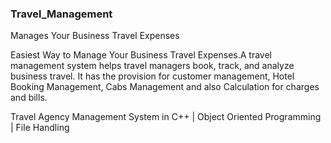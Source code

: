 ### Travel_Management
Manages Your Business Travel Expenses



Easiest Way to Manage Your Business Travel Expenses.A travel
management system helps travel managers book, track, and analyze business travel. It has the provision for customer management, Hotel Booking Management, Cabs Management and also
Calculation for charges and bills.


Travel Agency Management System in C++ | Object Oriented Programming | File Handling


